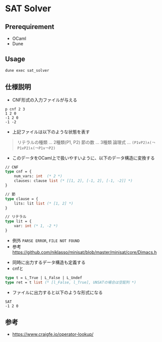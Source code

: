 # SAT Solver

## Prerequirement

- OCaml
- Dune

## Usage

```ml
dune exec sat_solver
```

## 仕様説明

- CNF形式の入力ファイルが与える

```dimacs
p cnf 2 3
1 2 0
-1 2 0
-1 -2
```

- 上記ファイルは以下のような状態を表す

> リテラルの種類 ... 2種類(P1, P2)
> 節の数 ... 3種類
> 論理式 ... `(P1∨P2)∧(￢P1∨P2)∧(￢P1∨￢P2)`

- このデータをOCaml上で扱いやすいように、以下のデータ構造に変換する

```ocaml
// CNF
type cnf = {
    num_vars: int  (* 2 *)
    clauses: clause list (* [[1, 2], [-1, 2], [-1, -2]] *)
}

// 節
type clause = {
    lits: lit list (* [1, 2] *)
}

// リテラル
type lit = {
    var: int (* 1, -2 *)
}
```

* 例外 `PARSE ERROR`, `FILE NOT FOUND`
* 参考 <https://github.com/niklasso/minisat/blob/master/minisat/core/Dimacs.h>

- 同時に出力するデータ構造も定義する
- cnfと

```ocaml
type t = L_True | L_False | L_Undef
type ret = t list (* [l_False, l_True], UNSATの場合は空配列 *)
```

- ファイルに出力すると以下のような形式になる

```
SAT
-1 2 0
```

## 参考

- <https://www.craigfe.io/operator-lookup/>
